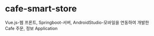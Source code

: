 # cafe-smart-store
Vue.js-웹 프론트, Springboot-서버, AndroidStudio-모바일을 연동하여 개발한 Cafe 주문, 정보 Application
